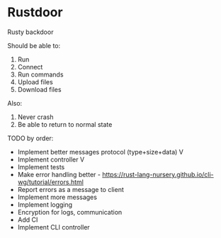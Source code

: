 # Rustdoor
Rusty backdoor


Should be able to:
1. Run
2. Connect
3. Run commands
4. Upload files
5. Download files



Also:
1. Never crash
2. Be able to return to normal state



TODO by order:
* Implement better messages protocol (type+size+data) V
* Implement controller V
* Implement tests
* Make error handling better - https://rust-lang-nursery.github.io/cli-wg/tutorial/errors.html
* Report errors as a message to client
* Implement more messages
* Implement logging
* Encryption for logs, communication
* Add CI
* Implement CLI controller